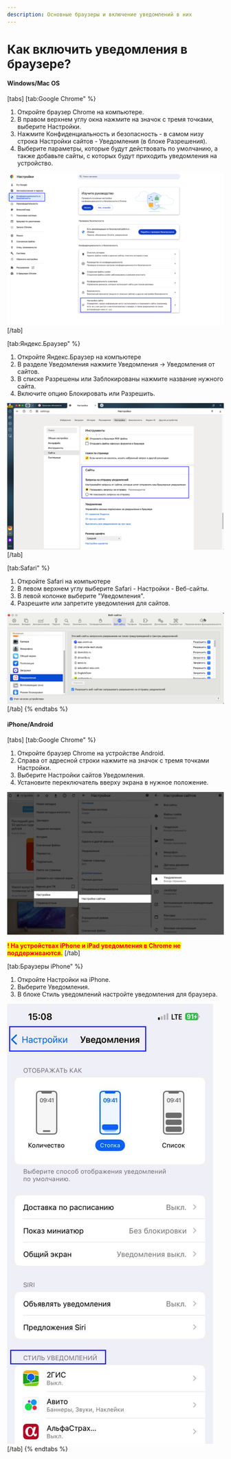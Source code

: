 ```yaml
---
description: Основные браузеры и включение уведомлений в них
---
```


# Как включить уведомления в браузере?

#### Windows/Mac OS

[tabs]
[tab:Google Chrome" %}
1. Откройте браузер Chrome на компьютере.
2. В правом верхнем углу окна нажмите на значок с тремя точками, выберите Настройки.
3. Нажмите Конфиденциальность и безопасность -  в самом низу строка Настройки сайтов - Уведомления (в блоке Разрешения).
4. Выберите параметры, которые будут действовать по умолчанию, а также добавьте сайты, с которых будут приходить уведомления на устройство.

![](<../.gitbook/assets/image (24).png>)
[/tab]

[tab:Яндекс.Браузер" %}
1. Откройте Яндекс.Браузер на компьютере
2. В разделе Уведомления нажмите Уведомления → Уведомления от сайтов.&#x20;
3. В списке Разрешены или Заблокированы нажмите название нужного сайта.&#x20;
4. Включите опцию Блокировать или Разрешить.

![](<../.gitbook/assets/image (22).png>)
[/tab]

[tab:Safari" %}
1. Откройте Safari на компьютере
2. В левом верхнем углу выберите Safari - Настройки - Веб-сайты.
3. В левой колонке выберите "Уведомления".
4. Разрешите или запретите уведомления для сайтов.

![](<../.gitbook/assets/image (23).png>)
[/tab]
{% endtabs %}

#### iPhone/Android

[tabs]
[tab:Google Chrome" %}
1. Откройте браузер Chrome на устройстве Android.
2. Справа от адресной строки нажмите на значок с тремя точками Настройки.
3. Выберите Настройки сайтов Уведомления.
4. Установите переключатель вверху экрана в нужное положение.

![](<../.gitbook/assets/image (8).png>)

<mark style="color:red;">**! На устройствах iPhone и iPad уведомления в Chrome не поддерживаются.**</mark>
[/tab]

[tab:Браузеры iPhone" %}
1. Откройте Настройки на iPhone.
2. Выберите Уведомления.
3. В блоке Стиль уведомлений настройте уведомления для браузера.

![](<../.gitbook/assets/image (25).png>)
[/tab]
{% endtabs %}
